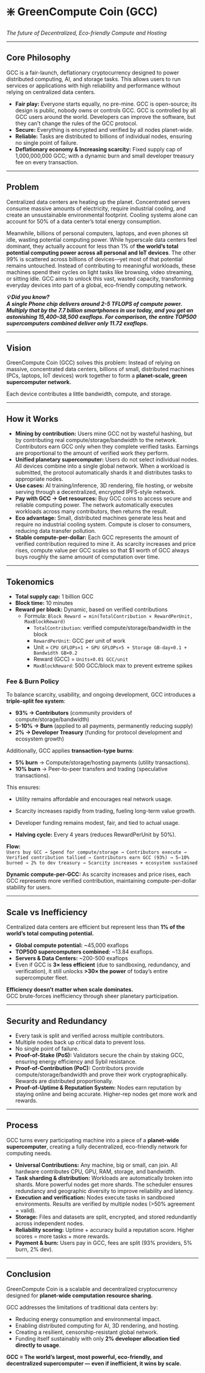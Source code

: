 # ❇️ GreenCompute Coin (GCC)  
*The future of Decentralized, Eco-friendly Compute and Hosting*  

---

## Core Philosophy  
GCC is a fair-launch, deflationary cryptocurrency designed to power distributed computing, AI, and storage tasks. This allows users to run services or applications with high reliability and performance without relying on centralized data centers.  

- **Fair play:** Everyone starts equally, no pre-mine. GCC is open-source; its design is public, nobody owns or controls GCC. GCC is controlled by all GCC users around the world. Developers can improve the software, but they can't change the rules of the GCC protocol.  
- **Secure:** Everything is encrypted and verified by all nodes planet-wide.  
- **Reliable:** Tasks are distributed to billions of individual nodes, ensuring no single point of failure.  
- **Deflationary economy & Increasing scarcity:** Fixed supply cap of 1,000,000,000 GCC; with a dynamic burn and small developer treasury fee on every transaction.  

---

## Problem  
Centralized data centers are heating up the planet. Concentrated servers consume massive amounts of electricity, require industrial cooling, and create an unsustainable environmental footprint. Cooling systems alone can account for 50% of a data center’s total energy consumption.  

Meanwhile, billions of personal computers, laptops, and even phones sit idle, wasting potential computing power. While hyperscale data centers feel dominant, they actually account for less than 1% of **the world’s total potential computing power across all personal and IoT devices**. The other 99% is scattered across billions of devices—yet most of that potential remains untouched. Instead of contributing to meaningful workloads, these machines spend their cycles on light tasks like browsing, video streaming, or sitting idle. GCC aims to unlock this vast, wasted capacity, transforming everyday devices into part of a global, eco-friendly computing network.  

**_💡 Did you know?  
A single Phone chip delivers around 2-5 TFLOPS of compute power. Multiply that by the 7.7 billion smartphones in use today, and you get an astonishing 15,400–38,500 exaflops. For comparison, the entire TOP500 supercomputers combined deliver only 11.72 exaflops._**  

---

## Vision  
GreenCompute Coin (GCC) solves this problem: Instead of relying on massive, concentrated data centers, billions of small, distributed machines (PCs, laptops, IoT devices) work together to form a **planet-scale, green supercomputer network.**  

Each device contributes a little bandwidth, compute, and storage.  

---

## How it Works  

- **Mining by contribution:** Users mine GCC not by wasteful hashing, but by contributing real compute/storage/bandwidth to the network. Contributors earn GCC only when they complete verified tasks. Earnings are proportional to the amount of verified work they perform.  
- **Unified planetary supercomputer:** Users do not select individual nodes. All devices combine into a single global network. When a workload is submitted, the protocol automatically shards it and distributes tasks to appropriate nodes.  
- **Use cases:** AI training/inference, 3D rendering, file hosting, or website serving through a decentralized, encrypted IPFS-style network.  
- **Pay with GCC → Get resources:** Buy GCC coins to access secure and reliable computing power. The network automatically executes workloads across many contributors, then returns the result.  
- **Eco advantage:** Small, distributed machines generate less heat and require no industrial cooling system. Compute is closer to consumers, reducing data transfer pollution.  
- **Stable compute-per-dollar:** Each GCC represents the amount of verified contribution required to mine it. As scarcity increases and price rises, compute value per GCC scales so that $1 worth of GCC always buys roughly the same amount of computation over time.  

---

## Tokenomics  

- **Total supply cap:** 1 billion GCC  
- **Block time:** 10 minutes  
- **Reward per block:** Dynamic, based on verified contributions  
  - Formula: `Block Reward = min(TotalContribution × RewardPerUnit, MaxBlockReward)`  
    - `TotalContribution`: verified compute/storage/bandwidth in the block  
    - `RewardPerUnit`: GCC per unit of work  
    - Unit = `CPU GFLOPs×1 + GPU GFLOPs×5 + Storage GB-day×0.1 + Bandwidth GB×0.2`  
    - Reward (GCC) = `Units×0.01 GCC/unit`  
    - `MaxBlockReward`: 500 GCC/block max to prevent extreme spikes  

### Fee & Burn Policy 
To balance scarcity, usability, and ongoing development, GCC introduces a **triple-split fee system**:  

- **93% → Contributors** (community providers of compute/storage/bandwidth)  
- **5-10% → Burn** (applied to all payments, permanently reducing supply)  
- **2% → Developer Treasury** (funding for protocol development and ecosystem growth)  

Additionally, GCC applies **transaction-type burns**:  
- **5% burn** → Compute/storage/hosting payments (utility transactions).  
- **10% burn** → Peer-to-peer transfers and trading (speculative transactions).  

This ensures:  
- Utility remains affordable and encourages real network usage.  
- Scarcity increases rapidly from trading, fueling long-term value growth.  
- Developer funding remains modest, fair, and tied to actual usage.  

- **Halving cycle:** Every 4 years (reduces RewardPerUnit by 50%).  

**Flow:**  
`Users buy GCC → Spend for compute/storage → Contributors execute → Verified contribution tallied → Contributors earn GCC (93%) → 5–10% burned → 2% to dev treasury → Scarcity increases + ecosystem sustained`  

**Dynamic compute-per-GCC:** As scarcity increases and price rises, each GCC represents more verified contribution, maintaining compute-per-dollar stability for users.  

---

## Scale vs Inefficiency  

Centralized data centers are efficient but represent less than **1% of the world’s total computing potential.**  

- **Global compute potential:** ~45,000 exaflops 
- **TOP500 supercomputers combined:** ~13.84 exaflops.
- **Servers & Data Centers:** ~200-500 exaflops
- Even if GCC is **3× less efficient** (due to sandboxing, redundancy, and verification), it still unlocks **>30× the power** of today’s entire supercomputer fleet.  

**Efficiency doesn’t matter when scale dominates.**  
GCC brute-forces inefficiency through sheer planetary participation.  

---

## Security and Redundancy  

- Every task is split and verified across multiple contributors.  
- Multiple nodes back up critical data to prevent loss.  
- No single point of failure.  
- **Proof-of-Stake (PoS):** Validators secure the chain by staking GCC, ensuring energy efficiency and Sybil resistance.  
- **Proof-of-Contribution (PoC):** Contributors provide compute/storage/bandwidth and prove their work cryptographically. Rewards are distributed proportionally.  
- **Proof-of-Uptime & Reputation System:** Nodes earn reputation by staying online and being accurate. Higher-rep nodes get more work and rewards.  

---

## Process  

GCC turns every participating machine into a piece of a **planet-wide supercomputer**, creating a fully decentralized, eco-friendly network for computing needs.  

- **Universal Contributions:** Any machine, big or small, can join. All hardware contributes CPU, GPU, RAM, storage, and bandwidth.  
- **Task sharding & distribution:** Workloads are automatically broken into shards. More powerful nodes get more shards. The scheduler ensures redundancy and geographic diversity to improve reliability and latency.  
- **Execution and verification:** Nodes execute tasks in sandboxed environments. Results are verified by multiple nodes (>50% agreement = valid).  
- **Storage:** Files and datasets are split, encrypted, and stored redundantly across independent nodes.  
- **Reliability scoring:** Uptime + accuracy build a reputation score. Higher scores = more tasks + more rewards.  
- **Payment & burn:** Users pay in GCC, fees are split (93% providers, 5% burn, 2% dev).  

---

## Conclusion  

GreenCompute Coin is a scalable and decentralized cryptocurrency designed for **planet-wide computation resource sharing.**  

GCC addresses the limitations of traditional data centers by:  
- Reducing energy consumption and environmental impact.  
- Enabling distributed computing for AI, 3D rendering, and hosting.  
- Creating a resilient, censorship-resistant global network.  
- Funding itself sustainably with only **2% developer allocation tied directly to usage**.  

**GCC = The world’s largest, most powerful, eco-friendly, and decentralized supercomputer — even if inefficient, it wins by scale.**  
